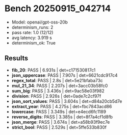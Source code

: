 # Bench 20250915_042714
- Model: openai/gpt-oss-20b
- determinism_runs: 2
- pass rate: 1.0 (12/12)
- avg latency: 3.919 s
- determinism_ok: True

## Results
- **fib_20**: PASS | 6.931s | det=c171530817c1
- **json_uppercase**: PASS | 7.907s | det=6621cdc917c4
- **regex_total**: PASS | 2.8s | det=5e21bfaba73c
- **mul_21_34**: PASS | 2.207s | det=3acc03b58fc0
- **sum_big**: PASS | 3.436s | det=9ac58e03f982
- **division**: PASS | 2.926s | det=0ade7c2cf97f
- **json_sort_values**: PASS | 3.604s | det=d84a20cb5d7e
- **extract_year**: PASS | 4.275s | det=fbc7843acd86
- **lowercase**: PASS | 3.349s | det=e4ecd6fc1189
- **reverse_digits**: PASS | 3.385s | det=8f7a4cf1d8fb
- **json_merge**: PASS | 3.674s | det=a58b93f9ec7e
- **strict_bool**: PASS | 2.529s | det=5ffe533b830f